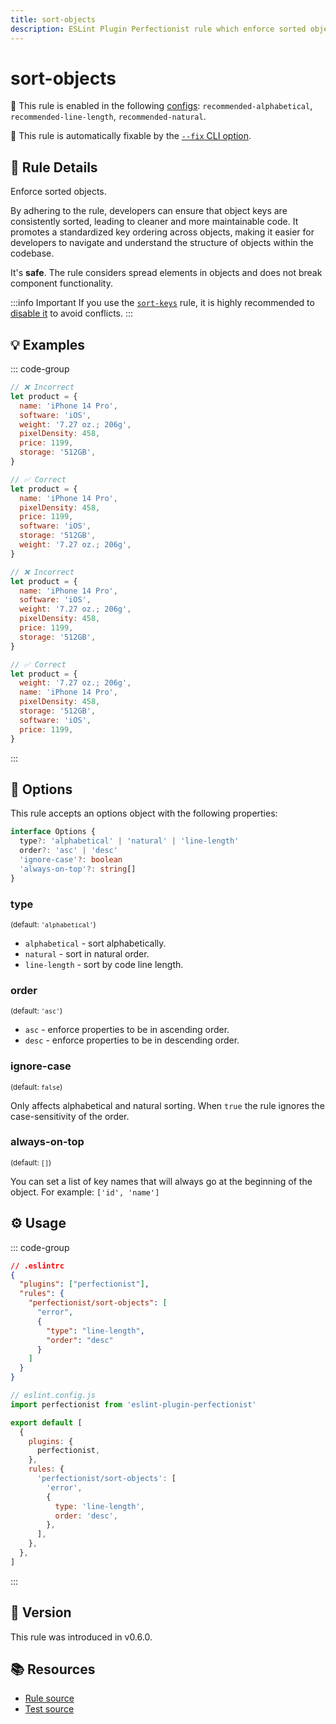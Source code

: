```yaml
---
title: sort-objects
description: ESLint Plugin Perfectionist rule which enforce sorted objects
---
```


# sort-objects

💼 This rule is enabled in the following [configs](/configs/): `recommended-alphabetical`, `recommended-line-length`, `recommended-natural`.

🔧 This rule is automatically fixable by the [`--fix` CLI option](https://eslint.org/docs/latest/user-guide/command-line-interface#--fix).

<!-- end auto-generated rule header -->

## 📖 Rule Details

Enforce sorted objects.

By adhering to the rule, developers can ensure that object keys are consistently sorted, leading to cleaner and more maintainable code. It promotes a standardized key ordering across objects, making it easier for developers to navigate and understand the structure of objects within the codebase.

It's **safe**. The rule considers spread elements in objects and does not break component functionality.

:::info Important
If you use the [`sort-keys`](https://eslint.org/docs/latest/rules/sort-keys) rule, it is highly recommended to [disable it](https://eslint.org/docs/latest/use/configure/rules#using-configuration-files-1) to avoid conflicts.
:::

## 💡 Examples

::: code-group

<!-- prettier-ignore -->
```js [Alphabetical and Natural Sorting]
// ❌ Incorrect
let product = {
  name: 'iPhone 14 Pro',
  software: 'iOS',
  weight: '7.27 oz.; 206g',
  pixelDensity: 458,
  price: 1199,
  storage: '512GB',
}

// ✅ Correct
let product = {
  name: 'iPhone 14 Pro',
  pixelDensity: 458,
  price: 1199,
  software: 'iOS',
  storage: '512GB',
  weight: '7.27 oz.; 206g',
}
```

```js [Sorting by Line Length]
// ❌ Incorrect
let product = {
  name: 'iPhone 14 Pro',
  software: 'iOS',
  weight: '7.27 oz.; 206g',
  pixelDensity: 458,
  price: 1199,
  storage: '512GB',
}

// ✅ Correct
let product = {
  weight: '7.27 oz.; 206g',
  name: 'iPhone 14 Pro',
  pixelDensity: 458,
  storage: '512GB',
  software: 'iOS',
  price: 1199,
}
```

:::

## 🔧 Options

This rule accepts an options object with the following properties:

```ts
interface Options {
  type?: 'alphabetical' | 'natural' | 'line-length'
  order?: 'asc' | 'desc'
  'ignore-case'?: boolean
  'always-on-top'?: string[]
}
```

### type

<sub>(default: `'alphabetical'`)</sub>

- `alphabetical` - sort alphabetically.
- `natural` - sort in natural order.
- `line-length` - sort by code line length.

### order

<sub>(default: `'asc'`)</sub>

- `asc` - enforce properties to be in ascending order.
- `desc` - enforce properties to be in descending order.

### ignore-case

<sub>(default: `false`)</sub>

Only affects alphabetical and natural sorting. When `true` the rule ignores the case-sensitivity of the order.

### always-on-top

<sub>(default: `[]`)</sub>

You can set a list of key names that will always go at the beginning of the object. For example: `['id', 'name']`

## ⚙️ Usage

::: code-group

```json [Legacy Config]
// .eslintrc
{
  "plugins": ["perfectionist"],
  "rules": {
    "perfectionist/sort-objects": [
      "error",
      {
        "type": "line-length",
        "order": "desc"
      }
    ]
  }
}
```

```js [Flat Config]
// eslint.config.js
import perfectionist from 'eslint-plugin-perfectionist'

export default [
  {
    plugins: {
      perfectionist,
    },
    rules: {
      'perfectionist/sort-objects': [
        'error',
        {
          type: 'line-length',
          order: 'desc',
        },
      ],
    },
  },
]
```

:::

## 🚀 Version

This rule was introduced in v0.6.0.

## 📚 Resources

- [Rule source](https://github.com/azat-io/eslint-plugin-perfectionist/blob/main/rules/sort-objects.ts)
- [Test source](https://github.com/azat-io/eslint-plugin-perfectionist/blob/main/test/sort-objects.test.ts)
